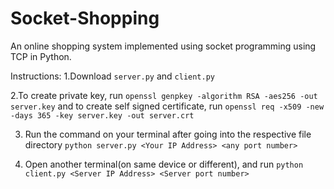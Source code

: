 # Socket-Shopping
An online shopping system implemented using socket programming using TCP in Python. 

Instructions:
1.Download ```server.py``` and ```client.py```

2.To create private key, run ```openssl genpkey -algorithm RSA -aes256 -out server.key``` and to create self signed certificate, run ```openssl req -x509 -new -days 365 -key server.key -out server.crt ```

3. Run the command on your terminal after going into the respective file directory ```python server.py <Your IP Address> <any port number>```
   
4. Open another terminal(on same device or different), and run ```python client.py <Server IP Address> <Server port number>```
